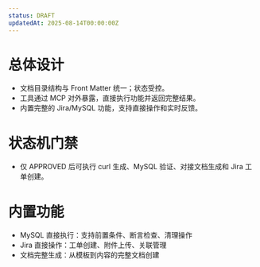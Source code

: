 ```yaml
---
status: DRAFT
updatedAt: 2025-08-14T00:00:00Z
---
```


# 总体设计
- 文档目录结构与 Front Matter 统一；状态受控。
- 工具通过 MCP 对外暴露，直接执行功能并返回完整结果。
- 内置完整的 Jira/MySQL 功能，支持直接操作和实时反馈。

# 状态机门禁
- 仅 APPROVED 后可执行 curl 生成、MySQL 验证、对接文档生成和 Jira 工单创建。

# 内置功能
- MySQL 直接执行：支持前置条件、断言检查、清理操作
- Jira 直接操作：工单创建、附件上传、关联管理
- 文档完整生成：从模板到内容的完整文档创建

